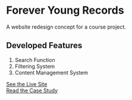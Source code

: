 # Forever Young Records
A website redesign concept for a course project. 

<h2>Developed Features</h2> 
<ol>
 <li>Search Function</li>
 <li>Filtering System</li>
 <li>Content Management System</li>
</ol>
<a href="htpps:ctec4321.egs3925.uta.cloud/fyr/shop.php"> See the Live Site</a><br>
<a href="htpps:elizabethslonaker.co/fyr.html"> Read the Case Study </a>
